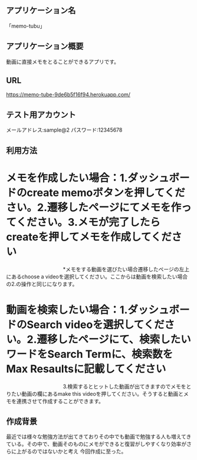 ## アプリケーション名
「memo-tubu」

## アプリケーション概要
動画に直接メモをとることができるアプリです。

## URL
https://memo-tube-9de6b5f16f94.herokuapp.com/

## テスト用アカウント
メールアドレス:sample@2
パスワード:12345678

## 利用方法
# メモを作成したい場合：1.ダッシュボードのcreate memoボタンを押してください。2.遷移したページにてメモを作ってください。3.メモが完了したらcreateを押してメモを作成してください
　　　　　　　　　　　*メモをする動画を選びたい場合遷移したページの左上にあるchoose a videoを選択してください。ここからは動画を検索したい場合の2.の操作と同じになります。
　　　　　　　　　　　
# 動画を検索したい場合：1.ダッシュボードのSearch videoを選択してください。2.遷移したページにて、検索したいワードをSearch Termに、検索数をMax Resaultsに記載してください
　　　　　　　　　　　3.検索するとヒットした動画が出てきますのでメモをとりたい動画の欄にあるmake this videoを押してください。そうすると動画とメモを連携させて作成することができます。

## 作成背景
最近では様々な勉強方法が出てきておりその中でも動画で勉強する人も増えてきている。その中で、動画そのものにメモができると復習がしやすくなり効率がさらに上がるのではないかと考え
今回作成に至った。
